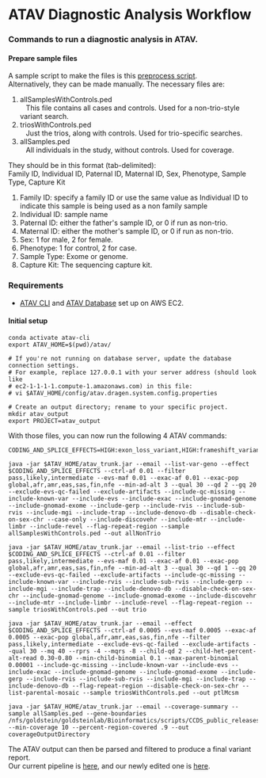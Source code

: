 # ATAV Diagnostic Analysis Workflow
### Commands to run a diagnostic analysis in ATAV.


#### Prepare sample files
A sample script to make the files is this [preprocess script](https://github.com/igm-team/Diagnostic/blob/master/diagnostic_analysis_pipeline/preprocess.py).<br>
Alternatively, they can be made manually. The necessary files are:
1. allSamplesWithControls.ped<br>
&nbsp;&nbsp;&nbsp;This file contains all cases and controls. Used for a non-trio-style variant search.
2. triosWithControls.ped<br>
&nbsp;&nbsp;&nbsp;Just the trios, along with controls. Used for trio-specific searches.
3. allSamples.ped<br>
&nbsp;&nbsp;&nbsp;All individuals in the study, without controls. Used for coverage.

They should be in this format (tab-delimited):<br>
Family ID, Individual ID, Paternal ID, Maternal ID, Sex, Phenotype, Sample Type, Capture Kit
1. Family ID: specify a family ID or use the same value as Individual ID to indicate this sample
 is being used as a non family sample
2. Individual ID: sample name
3. Paternal ID: either the father's sample ID, or 0 if run as non-trio.
4. Maternal ID: either the mother's sample ID, or 0 if run as non-trio.
5. Sex: 1 for male, 2 for female.
6. Phenotype: 1 for control, 2 for case.
7. Sample Type: Exome or genome.
8. Capture Kit: The sequencing capture kit.

### Requirements
* [ATAV CLI](https://github.com/nickzren/atav/blob/master/doc/AWS_EC2_SETUP.md) and [ATAV Database](https://github.com/nickzren/atav-database/tree/main/ec2) set up on AWS EC2.

#### Initial setup
```
conda activate atav-cli
export ATAV_HOME=$(pwd)/atav/

# If you're not running on database server, update the database connection settings.
# For example, replace 127.0.0.1 with your server address (should look like
# ec2-1-1-1-1.compute-1.amazonaws.com) in this file:
# vi $ATAV_HOME/config/atav.dragen.system.config.properties

# Create an output directory; rename to your specific project.
mkdir atav_output
export PROJECT=atav_output
```

With those files, you can now run the following 4 ATAV commands: 
```
CODING_AND_SPLICE_EFFECTS=HIGH:exon_loss_variant,HIGH:frameshift_variant,HIGH:rare_amino_acid_variant,HIGH:stop_gained,HIGH:start_lost,HIGH:stop_lost,HIGH:splice_acceptor_variant,HIGH:splice_donor_variant,HIGH:gene_fusion,HIGH:bidirectional_gene_fusion,MODERATE:3_prime_UTR_truncation+exon_loss_variant,MODERATE:5_prime_UTR_truncation+exon_loss_variant,MODERATE:coding_sequence_variant,MODERATE:disruptive_inframe_deletion,MODERATE:disruptive_inframe_insertion,MODERATE:conservative_inframe_deletion,MODERATE:conservative_inframe_insertion,MODERATE:missense_variant+splice_region_variant,MODERATE:missense_variant,MODERATE:splice_region_variant,LOW:5_prime_UTR_premature_start_codon_gain_variant,LOW:initiator_codon_variant,LOW:initiator_codon_variant+non_canonical_start_codon,LOW:splice_region_variant+synonymous_variant,LOW:splice_region_variant,LOW:start_retained,LOW:stop_retained_variant,LOW:synonymous_variant,

java -jar $ATAV_HOME/atav_trunk.jar --email --list-var-geno --effect $CODING_AND_SPLICE_EFFECTS --ctrl-af 0.01 --filter pass,likely,intermediate --evs-maf 0.01 --exac-af 0.01 --exac-pop global,afr,amr,eas,sas,fin,nfe --min-ad-alt 3 --qual 30 --qd 2 --gq 20 --exclude-evs-qc-failed --exclude-artifacts --include-qc-missing --include-known-var --include-evs --include-exac --include-gnomad-genome --include-gnomad-exome --include-gerp --include-rvis --include-sub-rvis --include-mgi --include-trap --include-denovo-db --disable-check-on-sex-chr --case-only --include-discovehr --include-mtr --include-limbr --include-revel --flag-repeat-region --sample allSamplesWithControls.ped --out allNonTrio

java -jar $ATAV_HOME/atav_trunk.jar --email --list-trio --effect $CODING_AND_SPLICE_EFFECTS --ctrl-af 0.01 --filter pass,likely,intermediate --evs-maf 0.01 --exac-af 0.01 --exac-pop global,afr,amr,eas,sas,fin,nfe --min-ad-alt 3 --qual 30 --qd 1 --gq 20 --exclude-evs-qc-failed --exclude-artifacts --include-qc-missing --include-known-var --include-rvis --include-sub-rvis --include-gerp --include-mgi --include-trap --include-denovo-db --disable-check-on-sex-chr --include-gnomad-genome --include-gnomad-exome --include-discovehr --include-mtr --include-limbr --include-revel --flag-repeat-region --sample triosWithControls.ped --out trio

java -jar $ATAV_HOME/atav_trunk.jar --email --effect $CODING_AND_SPLICE_EFFECTS --ctrl-af 0.0005 --evs-maf 0.0005 --exac-af 0.0005 --exac-pop global,afr,amr,eas,sas,fin,nfe --filter pass,likely,intermediate --exclude-evs-qc-failed --exclude-artifacts --qual 30 --mq 40 --rprs -4 --mqrs -8 --child-qd 2 --child-het-percent-alt-read 0.30-0.80 --min-child-binomial 0.1 --max-parent-binomial 0.00001 --include-qc-missing --include-known-var --include-evs --include-exac --include-gnomad-genome --include-gnomad-exome --include-gerp --include-rvis --include-sub-rvis --include-mgi --include-trap --include-denovo-db --flag-repeat-region --disable-check-on-sex-chr --list-parental-mosaic --sample triosWithControls.ped --out ptlMcsm

java -jar $ATAV_HOME/atav_trunk.jar --email --coverage-summary --sample allSamples.ped --gene-boundaries /nfs/goldstein/goldsteinlab/Bioinformatics/scripts/CCDS_public_releases/addjusted.CCDS.genes.index.r14.txt --min-coverage 10 --percent-region-covered .9 --out coverageOutputDirectory
```

The ATAV output can then be parsed and filtered to produce a final variant report.<br>
Our current pipeline is [here](https://github.com/igm-team/generateVariantReportDragen), and our newly edited one is [here](https://github.com/igm-team/Diagnostic/tree/master/diagnostic_analysis_pipeline).
